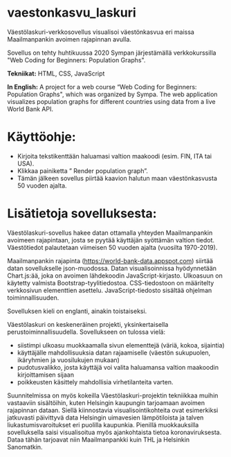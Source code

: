 # vaestonkasvu_laskuri
Väestölaskuri-verkkosovellus visualisoi väestönkasvua eri maissa Maailmanpankin avoimen rajapinnan avulla.

Sovellus on tehty huhtikuussa 2020 Sympan järjestämällä verkkokurssilla "Web Coding for Beginners: Population Graphs". 

**Tekniikat:** HTML, CSS, JavaScript

**In English:** A project for a web course “Web Coding for Beginners: Population Graphs", which was organized by Sympa. The web application visualizes population graphs for different countries using data from a live World Bank API. 

# Käyttöohje:
- Kirjoita tekstikenttään haluamasi valtion maakoodi (esim. FIN, ITA tai USA).
- Klikkaa painiketta ” Render population graph”.
- Tämän jälkeen sovellus piirtää kaavion halutun maan väestönkasvusta 50 vuoden ajalta.


# Lisätietoja sovelluksesta:
Väestölaskuri-sovellus hakee datan ottamalla yhteyden Maailmanpankin avoimeen rajapintaan, josta se pyytää käyttäjän syöttämän valtion tiedot. Väestötiedot palautetaan viimeisen 50 vuoden ajalta (vuosilta 1970-2019). 

Maailmanpankin rajapinta (https://world-bank-data.appspot.com) siirtää datan sovellukselle json-muodossa. Datan visualisoinnissa hyödynnetään Chart.js:ää, joka on avoimen lähdekoodin JavaScript-kirjasto. Ulkoasuun on käytetty valmista Bootstrap-tyylitiedostoa. CSS-tiedostoon on määritelty verkkosivun elementtien asettelu. JavaScript-tiedosto sisältää ohjelman toiminnallisuuden. 

Sovelluksen kieli on englanti, ainakin toistaiseksi.

Väestölaskuri on keskeneräinen projekti, yksinkertaisella perustoiminnallisuudella. 
Sovellukseen on tulossa vielä: 
- siistimpi ulkoasu muokkaamalla sivun elementtejä (väriä, kokoa, sijaintia) 
- käyttäjälle mahdollisuuksia datan rajaamiselle (väestön sukupuolen, ikäryhmien ja vuosilukujen mukaan) 
- pudotusvalikko, josta käyttäjä voi valita haluamansa valtion maakoodin kirjoittamisen sijaan 
- poikkeusten käsittely mahdollisia virhetilanteita varten.

Suunnitelmissa on myös kokeilla Väestölaskuri-projektin tekniikkaa muihin vastaaviin sisältöihin, kuten Helsingin kaupungin tarjoamaan avoimen rajapinnan dataan. Siellä kiinnostavia visualisointikohteita ovat esimerkiksi jatkuvasti päivittyvä data Helsingin uimavesien lämpötiloista ja talven liukastumisvaroitukset eri puolilla kaupunkia. Pienillä muokkauksilla sovelluksella saisi visualisoitua myös ajankohtaista tietoa koronaviruksesta. Dataa tähän tarjoavat niin Maailmanpankki kuin THL ja Helsinkin Sanomatkin.



